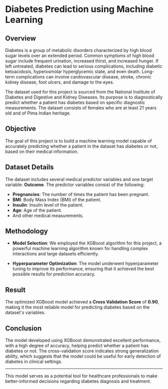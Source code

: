 # Diabetes Prediction using Machine Learning

## Overview

Diabetes is a group of metabolic disorders characterized by high blood sugar levels over an extended period. Common symptoms of high blood sugar include frequent urination, increased thirst, and increased hunger. If left untreated, diabetes can lead to serious complications, including diabetic ketoacidosis, hyperosmolar hyperglycemic state, and even death. Long-term complications can involve cardiovascular disease, stroke, chronic kidney disease, foot ulcers, and damage to the eyes.

The dataset used for this project is sourced from the National Institute of Diabetes and Digestive and Kidney Diseases. Its purpose is to diagnostically predict whether a patient has diabetes based on specific diagnostic measurements. The dataset consists of females who are at least 21 years old and of Pima Indian heritage.

## Objective

The goal of this project is to build a machine learning model capable of accurately predicting whether a patient in the dataset has diabetes or not, based on their medical information.

## Dataset Details

The dataset includes several medical predictor variables and one target variable: **Outcome**. The predictor variables consist of the following:

- **Pregnancies**: The number of times the patient has been pregnant.
- **BMI**: Body Mass Index (BMI) of the patient.
- **Insulin**: Insulin level of the patient.
- **Age**: Age of the patient.
- And other medical measurements.

## Methodology

- **Model Selection**: We employed the XGBoost algorithm for this project, a powerful machine learning algorithm known for handling complex interactions and large datasets efficiently.
  
- **Hyperparameter Optimization**: The model underwent hyperparameter tuning to improve its performance, ensuring that it achieved the best possible results for prediction accuracy.

## Result

The optimized XGBoost model achieved a **Cross Validation Score** of **0.90**, making it the most reliable model for predicting diabetes based on the dataset's variables.

## Conclusion

The model developed using XGBoost demonstrated excellent performance, with a high degree of accuracy, helping predict whether a patient has diabetes or not. The cross-validation score indicates strong generalization ability, which suggests that the model could be useful for early detection of diabetes in clinical settings.

---

This model serves as a potential tool for healthcare professionals to make better-informed decisions regarding diabetes diagnosis and treatment.
